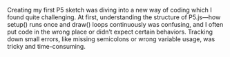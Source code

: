 Creating my first P5 sketch was diving into a new way of coding which I found quite challenging. At first, understanding the structure of P5.js—how setup() runs once and draw() loops continuously was confusing, and I often put code in the wrong place or didn’t expect certain behaviors.
Tracking down small errors, like missing semicolons or wrong variable usage, was tricky and time-consuming.
